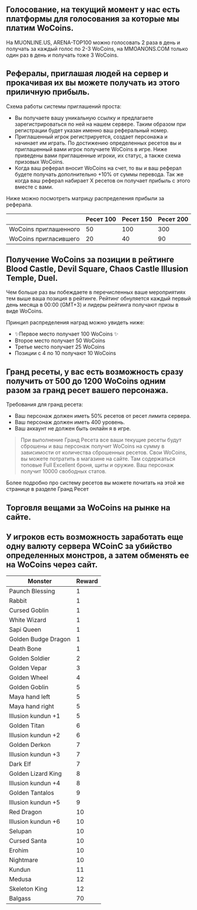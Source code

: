## Голосование, на текущий момент у нас есть платформы для голосования за которые мы платим WoCoins.
На MUONLINE.US, ARENA-TOP100 можно голосовать 2 раза в день и получать за каждый голос по 2-3 WoCoins, на MMOANONS.COM только один раз в день и получать тоже 3 WoCoins.

## Рефералы, приглашая людей на сервер и прокачивая их вы можете получать из этого приличную прибыль. 
Схема работы системы приглашений проста: 
- Вы получаете вашу уникальную ссылку и предлагаете зарегистрироваться по ней на нашем сервере. Таким образом при регистрации будет указан именно ваш реферальный номер. 
- Приглашенный игрок регистрируется, создает персонажа и начинает им играть. По достижению определенных ресетов вы и приглашенный вами игрок получаете WoCoins в игре. Ниже приведены вами приглашенные игроки, их статус, а также схема призовых WoCoins. 
- Когда ваш реферал вносит WoCoins на счет, то вы и ваш реферал будете получать дополнительно +10% от суммы перевода. Так же когда ваш реферал набирает X ресетов он получает прибыль с этого вместе с вами. 

Ниже можно посмотреть матрицу распределения прибыли за реферала.

|  | Ресет 100 | Ресет 150  | Ресет 200  |
| ---------------------- |---------- | ---------- | ---------- |
| WoCoins приглашенного  | 50        | 100        | 300        |
| WoCoins пригласившего  | 20        | 40         | 90         |

## Получение WoCoins за позиции в рейтинге Blood Castle, Devil Square, Chaos Castle Illusion Temple, Duel. 
Чем больше раз вы побеждаете в перечисленных ваше мероприятиях тем выше ваша позиция в рейтинге. Рейтинг обнуляется каждый первый день месяца в 00:00 (GMT+3) и лидеры рейтинга получают призы в виде WoCoins. 

Принцип распределения наград можно увидеть ниже: 
- ✨Первое место получает 100 WoCoins  ✨
- Второе место получает 50 WoCoins 
- Третье место получает 25 WoCoins 
- Позиции с 4 по 10 получают 10 WoCoins

## Гранд ресеты, у вас есть возможность сразу получить от 500 до 1200 WoCoins одним разом за гранд ресет вашего персонажа.
Требования для гранд ресета: 
- Ваш персонаж должен иметь 50% ресетов от ресет лимита сервера.
- Ваш персонаж должен иметь 400 уровень. 
- Ваш аккаунт не должен быть онлайн я в игре. 

> При выполнение Гранд Ресета все ваши текущие ресеты будут сброшены и ваш персонаж получит WoCoins на сумму в зависимости от количества сброшенных ресетов. Свои WoCoins, вы можете потратить в магазине на сайте. Там содержаться топовые Full Excellent броня, щиты и оружие. Ваш персонаж получит 10000 свободных статов.

Более подробно про систему ресетов вы можете почитать на этой же странице в разделе Гранд Ресет 

## Торговля вещами за WoCoins на рынке на сайте.

## У игроков есть возможность заработать еще одну валюту сервера WCoinC за убийство определенных монстров, а затем обменять ее на WoCoins через сайт.

|	Monster	|	Reward	|
|--|--|
|	Paunch Blessing	|	1	|
|	Rabbit	|	1	|
|	Cursed Goblin	|	1	|
|	White Wizard	|	1	|
|	Sapi Queen	|	1	|
|	Golden Budge Dragon	|	1	|
|	Death Bone	|	1	|
|	Golden Soldier	|	2	|
|	Golden Vepar	|	3	|
|	Golden Wheel	|	4	|
|	Golden Goblin	|	5	|
|	Maya hand left	|	5	|
|	Maya hand right	|	5	|
|	Illusion kundun +1	|	5	|
|	Golden Titan	|	6	|
|	Illusion kundun +2	|	6	|
|	Golden Derkon	|	7	|
|	Illusion kundun +3	|	7	|
|	Dark Elf	|	7	|
|	Golden Lizard King	|	8	|
|	Illusion kundun +4	|	8	|
|	Golden Tantalos	|	9	|
|	Illusion kundun +5	|	9	|
|	Red Dragon	|	10	|
|	Illusion kundun +6	|	10	|
|	Selupan	|	10	|
|	Cursed Santa	|	10	|
|	Erohim	|	10	|
|	Nightmare	|	10	|
|	Kundun	|	11	|
|	Medusa	|	12	|
|	Skeleton King	|	12	|
|	Balgass	|	70	|
